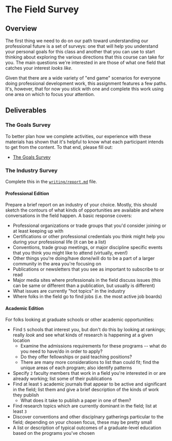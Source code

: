 # The Field Survey

## Overview

The first thing we need to do on our path toward understanding our professional future is a set of surveys: one that will help you understand 
your personal goals for this class and another that you can use to start thinking about exploring the various directions that this course can take 
for you. The main questions we're interested in are those of what one field that catches your interest _looks like_.

Given that there are a wide variety of "end game" scenarios for everyone doing professional development work, this assignment features a few paths.
It's, however, that for now you stick with one and complete this work using one area on which to focus your attention.

## Deliverables

### The Goals Survey

To better plan how we complete activities, our experience with these materials has shown that it's helpful to know what each
participant intends to get from the content. To that end, please fill out:

* [The Goals Survey](https://forms.gle/xQgXq3dKgePxodC76)

### The Industry Survey

Complete this in the [`writing/report.md`](writing/report.md) file.

#### Professional Edition

Prepare a brief report on an industry of your choice. Mostly, this should sketch the contours of what kinds of opportunities
are available and where conversations in the field happen. A basic response covers:

* Professional organizations or trade groups that you'd consider joining or at least keeping up with
* Certifications or other professional credentials you think might help you during your professional life (it can be a list)
* Conventions, trade group meetings, or major discipline specific events that you think you might like to attend (virtually, even!)
* Other things you're doing/have done/will do to be a part of a larger community in the area you're focusing on
* Publications or newsletters that you see as important to subscribe to or read
* Major media sites where professionals in the field discuss issues (this can be same or different than a publication, but usually is different)
* What issues are currently "hot topics" in the industry
* Where folks in the field go to find jobs (i.e. the most active job boards)

#### Academic Edition

For folks looking at graduate schools or other academic opportunities:

* Find `5` schools that interest you, but don't do this by looking at rankings; really _look_ and see what kinds of research is happening at a given location
  * Examine the admissions requirements for these programs -- what do you need to have/do in order to apply?
  * Do they offer fellowships or paid teaching positions?
  * There are many more considerations to list than could fit; find the unique areas of each program; also identify patterns
* Specify `2` faculty members that work in a field you're interested in or are already working; list some of their publications
* Find at least `5` academic journals that appear to be active and significant in the field; list them and give a brief description of the kinds of work they publish
  * What does it take to publish a paper in one of them?
* Find research topics which are currently dominant in the field; list at least `3`
* Discover conventions and other disciplnary gatherings particular to the field; depending on your chosen focus, these may be pretty small
* A list or description of typical outcomes of a graduate-level education based on the programs you've chosen
